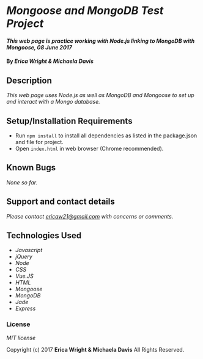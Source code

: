 # _Mongoose and MongoDB Test Project_

#### _This web page is practice working with Node.js linking to MongoDB with Mongoose, 08 June 2017_

#### By _**Erica Wright & Michaela Davis**_

## Description

_This web page uses Node.js as well as MongoDB and Mongoose to set up and interact with a Mongo database._

## Setup/Installation Requirements

* Run `npm install` to install all dependencies as listed in the package.json and file for project.
* Open `index.html` in web browser (Chrome recommended).

## Known Bugs

_None so far._

## Support and contact details

_Please contact ericaw21@gmail.com with concerns or comments._

## Technologies Used

* _Javascript_
* _jQuery_
* _Node_
* _CSS_
* _Vue.JS_
* _HTML_
* _Mongoose_
* _MongoDB_
* _Jade_
* _Express_


### License

*MIT license*

Copyright (c) 2017 **Erica Wright & Michaela Davis** All Rights Reserved.